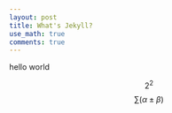 ```yaml
---
layout: post
title: What's Jekyll?
use_math: true
comments: true
---
```


hello world

$$2^{2}$$
$$\sum (\alpha \pm \beta)$$
